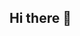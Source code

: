 ## Hi there 👋

<!--
**JheiromAngelion28/JheiromAngelion28** is a ✨ _special_ ✨ repository because its `README.md` (this file) appears on your GitHub profile.

Here are some ideas to get you started:

- 🔭 I’m currently learning in Bathspa University ...
- 🌱 I’m currently a beginner learning Python  ...

- ⚡ Fun fact: I am also into music and I play guitar ...

